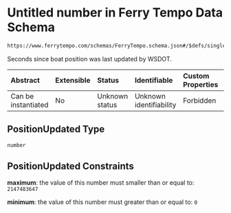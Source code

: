 # Untitled number in Ferry Tempo Data Schema

```txt
https://www.ferrytempo.com/schemas/FerryTempo.schema.json#/$defs/singleBoatData/properties/PositionUpdated
```

Seconds since boat position was last updated by WSDOT.

| Abstract            | Extensible | Status         | Identifiable            | Custom Properties | Additional Properties | Access Restrictions | Defined In                                                                           |
| :------------------ | :--------- | :------------- | :---------------------- | :---------------- | :-------------------- | :------------------ | :----------------------------------------------------------------------------------- |
| Can be instantiated | No         | Unknown status | Unknown identifiability | Forbidden         | Allowed               | none                | [FerryTempo.schema.json\*](../schemas/FerryTempo.schema.json "open original schema") |

## PositionUpdated Type

`number`

## PositionUpdated Constraints

**maximum**: the value of this number must smaller than or equal to: `2147483647`

**minimum**: the value of this number must greater than or equal to: `0`
